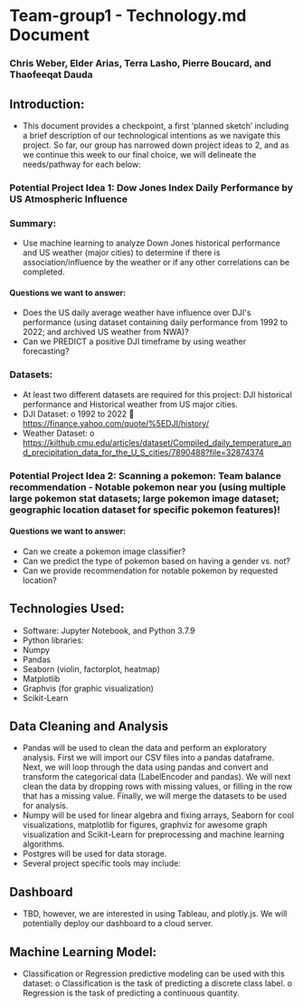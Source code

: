 # Team-group1  - Technology.md Document
### Chris Weber, Elder Arias, Terra Lasho, Pierre Boucard, and Thaofeeqat Dauda
## Introduction: 
- This document provides a checkpoint, a first ‘planned sketch’ including a brief description of our technological intentions as we navigate this project.  So far, our group has narrowed down project ideas to 2, and as we continue this week to our final choice, we will delineate the needs/pathway for each below:
### Potential Project Idea 1: Dow Jones Index Daily Performance by US Atmospheric Influence
### Summary:
-	Use machine learning to analyze Down Jones historical performance and US weather (major cities) to determine if there is association/influence by the weather or if any other correlations can be completed.
#### Questions we want to answer:
- Does the US daily average weather have influence over DJI's performance (using dataset containing daily performance from 1992 to 2022; and archived US weather from NWA)?
- Can we PREDICT a positive DJI timeframe by using weather forecasting?
### Datasets:
-	At least two different datasets are required for this project: DJI historical performance and Historical weather from US major cities.
-	DJI Dataset:
o	1992 to 2022
	https://finance.yahoo.com/quote/%5EDJI/history/
-	Weather Dataset:
o	https://kilthub.cmu.edu/articles/dataset/Compiled_daily_temperature_and_precipitation_data_for_the_U_S_cities/7890488?file=32874374






### Potential Project Idea 2: Scanning a pokemon: Team balance recommendation - Notable pokemon near you (using multiple large pokemon stat datasets; large pokemon image dataset; geographic location dataset for specific pokemon features)!

#### Questions we want to answer: 
- Can we create a pokemon image classifier?
- Can we predict the type of pokemon based on having a gender vs. not?
- Can we provide recommendation for notable pokemon by requested location?

## Technologies Used:
-	Software: Jupyter Notebook, and Python 3.7.9
-	Python libraries:
- Numpy
- Pandas
- Seaborn (violin, factorplot, heatmap)
- Matplotlib
- Graphvis (for graphic visualization)
- Scikit-Learn

## Data Cleaning and Analysis
-	Pandas will be used to clean the data and perform an exploratory analysis. First we will import our CSV files into a pandas dataframe. Next, we will loop through the data using pandas and convert and transform the categorical data (LabelEncoder and pandas). We will next clean the data by dropping rows with missing values, or filling in the row that has a missing value. Finally, we will merge the datasets to be used for analysis.
-	Numpy will be used for linear algebra and fixing arrays, Seaborn for cool visualizations, matplotlib for figures, graphviz for awesome graph visualization and Scikit-Learn for preprocessing and machine learning algorithms.
-	Postgres will be used for data storage.
-	Several project specific tools may include:

## Dashboard
-	TBD, however, we are interested in using Tableau, and plotly.js. We will potentially deploy our dashboard to a cloud server.
## Machine Learning Model:
-	Classification or Regression predictive modeling can be used with this dataset:
o	Classification is the task of predicting a discrete class label.
o	Regression is the task of predicting a continuous quantity.
